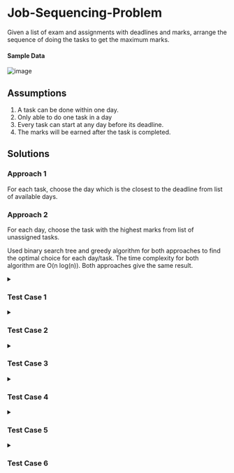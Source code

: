 # Job-Sequencing-Problem
Given a list of exam and assignments with deadlines and marks, arrange the sequence of doing the tasks to get the maximum marks.

#### Sample Data
![image](https://user-images.githubusercontent.com/65067887/215103203-053c831e-cff1-47cd-8021-95403677a4e5.png)

## Assumptions
1. A task can be done within one day.
2. Only able to do one task in a day
3. Every task can start at any day before its deadline.
4. The marks will be earned after the task is completed.

## Solutions
### Approach 1
For each task, choose the day which is the closest to the deadline from list of available days. <br/>

### Approach 2
For each day, choose the task with the highest marks from list of unassigned tasks.

Used binary search tree and greedy algorithm for both approaches to find the optimal choice for each day/task. The time complexity for both algorithm are O(n log(n)). Both approaches give the same result.

<details>
<summary><h3>Test Case 1</h3></summary>

![image](https://user-images.githubusercontent.com/65067887/215104020-d2ba4049-7968-4c45-a58a-9ce63acb0254.png)
</details>

<details>
<summary><h3>Test Case 2</h3></summary>

![image](https://user-images.githubusercontent.com/65067887/215104074-096a2659-53f1-47d8-b4c0-fb8630e73de2.png)
</details>

<details>
<summary><h3>Test Case 3</h3></summary>

![image](https://user-images.githubusercontent.com/65067887/215104176-7ea8b9dd-e290-498d-bb82-3bb1c15b924a.png)
</details>

<details>
<summary><h3>Test Case 4</h3></summary>

![image](https://user-images.githubusercontent.com/65067887/215104239-e604de38-99c4-4661-9c47-e482b7d9dc7c.png)
</details>

<details>
<summary><h3>Test Case 5</h3></summary>

![image](https://user-images.githubusercontent.com/65067887/215104313-60a4462a-ad36-4238-b678-ecb865df3309.png)
</details>

<details>
<summary><h3>Test Case 6</h3></summary>

![image](https://user-images.githubusercontent.com/65067887/215104379-34a8ef41-0a16-4030-9083-cec20fb48f48.png)
</details>

